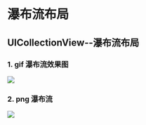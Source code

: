 # 瀑布流布局
## UICollectionView--瀑布流布局
### 1. gif 瀑布流效果图
![](https://github.com/BianJiantao/WaterfallLayout/blob/master/Image/WaterFall.gif?raw=true)
### 2. png 瀑布流
![](https://github.com/BianJiantao/WaterfallLayout/blob/master/Image/WaterFall.png?raw=true)